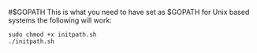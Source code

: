 #$GOPATH
This is what you need to have set as $GOPATH for Unix based systems the following will work:
```
sudo chmod +x initpath.sh
./initpath.sh
````
